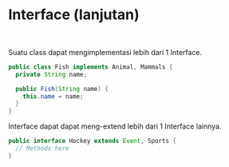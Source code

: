 # Interface (lanjutan)


<br>

Suatu class dapat mengimplementasi lebih dari 1 Interface.

```java
public class Fish implements Animal, Mammals {
  private String name;

  public Fish(String name) {
    this.name = name;
  }
}
```

Interface dapat dapat meng-extend lebih dari 1 Interface lainnya.


```java
public interface Hockey extends Event, Sports {
  // Methods here
}
```
